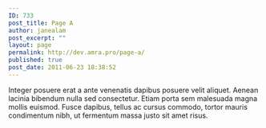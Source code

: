 ```yaml
---
ID: 733
post_title: Page A
author: janealam
post_excerpt: ""
layout: page
permalink: http://dev.amra.pro/page-a/
published: true
post_date: 2011-06-23 18:38:52
---
```

Integer posuere erat a ante venenatis dapibus posuere velit aliquet. Aenean lacinia bibendum nulla sed consectetur. Etiam porta sem malesuada magna mollis euismod. Fusce dapibus, tellus ac cursus commodo, tortor mauris condimentum nibh, ut fermentum massa justo sit amet risus.